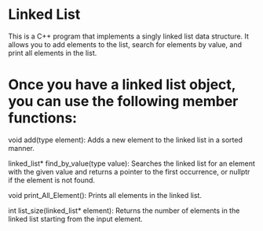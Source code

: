 # Linked List

This is a C++ program that implements a singly linked list data structure. It allows you to add elements to the list, search for elements by value, and print all elements in the list.

# Once you have a linked list object, you can use the following member functions:

void add(type element): Adds a new element to the linked list in a sorted manner.

linked_list* find_by_value(type value): Searches the linked list for an element with the given value and returns a pointer to the first occurrence, or nullptr if the element is not found.

void print_All_Element(): Prints all elements in the linked list.

int list_size(linked_list* element): Returns the number of elements in the linked list starting from the input element.